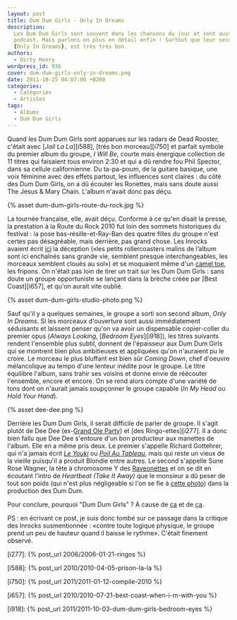 ```yaml
---
layout: post
title: Dum Dum Girls - Only In Dreams
description:
  Les Dum Dum Girls sont souvent dans les chansons du jour et sont aussi sur le
  podcast. Mais parlons-en plus en détail enfin ! Surtout que leur second album,
  {Only In Dreams}, est très très bon.
authors:
  - Dirty Henry
wordpress_id: 936
cover: dum-dum-girls-only-in-dreams.png
date: 2011-10-25 04:07:00 +0200
categories:
  - Catégories
  - Artistes
tags:
  - Albums
  - Dum Dum Girls
---
```


Quand les Dum Dum Girls sont apparues sur les radars de Dead Rooster, c'était
avec [_Jail La La_][i588], [très bon morceau][i750] et parfait symbole du
premier album du groupe, _I Will Be_, courte mais énergique collection de 11
titres qui faisaient tous environ 2:30 et qui a dû rendre fou Phil Spector, dans
sa cellule californienne. Du ta-pa-poum, de la guitare basique, une voix
féminine avec des effets partout, les influences sont claires : du côté des Dum
Dum Girls, on a dû écouter les Ronettes, mais sans doute aussi The Jesus & Mary
Chain. L'album n'avait donc pas déçu.

{% asset dum-dum-girls-route-du-rock.jpg %}

La tournée française, elle, avait déçu. Conforme à ce qu'en disait la presse, la
prestation à la Route du Rock 2010 fut loin des sommets historiques du festival
: la pose bas-résille-et-Ray-Ban des quatre filles du groupe n'est certes pas
désagréable, mais derrière, pas grand chose. Les Inrocks avaient écrit
[ici](http://www.lesinrocks.com/musique/musique-article/t/49359/date/2010-08-16/article/on-y-est-la-route-du-rock-jour-3/)
la déception («les petits rollercoasters malins de l’album sont ici enchaînés
sans grande vie, semblent presque interchangeables, les morceaux semblent cloués
au sol») et se moquaient même d'un
[camel toe](http://fr.wikipedia.org/wiki/Cameltoe), les fripons. On n'était pas
loin de tirer un trait sur les Dum Dum Girls : sans doute un groupe opportuniste
se lançant dans la brèche créée par [Best Coast][i657], et qu'on aurait vite
oublié.

{% asset dum-dum-girls-studio-photo.png %}

Sauf qu'il y a quelques semaines, le groupe a sorti son second album, _Only In
Dreams_. Si les morceaux d'ouverture sont aussi immédiatement séduisants et
laissent penser qu'on va avoir un dispensable copier-coller du premier opus
(_Always Looking_, [_Bedroom Eyes_][i918]), les titres suivants rendent
l'ensemble plus subtil, donnent de l'épaisseur aux Dum Dum Girls qui se montrent
bien plus ambitieuses et appliquées qu'on n'auraient pu le croire. Le morceau le
plus bluffant est bien sûr _Coming Down_, chef d'oeuvre mélancolique au tempo
d'une lenteur inédite pour le groupe. Le titre équilibre l'album, sans trahir
ses voisins et donne envie de réécouter l'ensemble, encore et encore. On se rend
alors compte d'une variété de tons dont on n'aurait jamais soupçonner le groupe
capable (_In My Head_ ou _Hold Your Hand_).

{% asset dee-dee.png %}

Derrière les Dum Dum Girls, il serait difficile de parler de groupe. Il s'agit
plutôt de Dee Dee
(ex-[Grand Ole Party](http://www.youtube.com/watch?v=Xziod5qt03k)) et [des
Ringo-ettes][i277]. Il a donc bien fallu que Dee Dee s'entoure d'un bon
producteur aux manettes de l'album. Elle en a même pris deux. Le premier
s'appelle Richard Gottehrer, qui n'a jamais écrit
[_Le Youki_](http://www.youtube.com/watch?v=Wx7vKvQ4axQ) ou
[_Poil Au Tableau_](http://youtu.be/SghaF3fcflE), mais qui reste un vieux de la
vieille puisqu'il a produit Blondie entre autres. Le second s'appelle Sune Rose
Wagner, la tête à chromosome Y des [Raveonettes](mot209) et on se dit en
écoutant l'intro de _Heartbeat (Take It Away)_ que le monsieur a dû peser de
tout son poids (qui n'est plus négligeable si l'on se fie à
[cette photo](http://en.wikipedia.org/wiki/File:Sune_Rose_Wagner_-_The_Raveonettes_-_Roskilde_Festival_2011.jpg))
dans la production des Dum Dum.

Pour conclure, pourquoi "Dum Dum Girls" ? À cause de
[ça](<http://en.wikipedia.org/wiki/Dum-Dum_(album)>) et de
[ça](http://youtu.be/-ioRWlG9PBQ).

PS : en écrivant ce post, je suis donc tombé sur ce passage dans la critique des
Inrocks susmentionnée : «contre toute logique physique, le groupe prend un peu
de hauteur quand il baisse le rythme». C'était finement observé.

[i277]: {% post_url 2006/2006-01-21-ringos %}

[i588]: {% post_url 2010/2010-04-05-prison-la-la %}

[i750]: {% post_url 2011/2011-01-12-compile-2010 %}

[i657]: {% post_url 2010/2010-07-21-best-coast-when-i-m-with-you %}

[i918]: {% post_url 2011/2011-10-03-dum-dum-girls-bedroom-eyes %}
